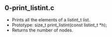 ## 0-print_listint.c
- Prints all the elements of a listint_t list.
- Prototype: size_t print_listint(const listint_t *h);
- Returns the number of nodes.
